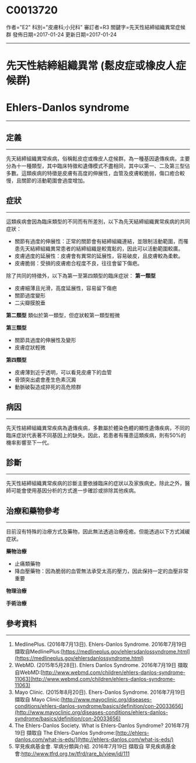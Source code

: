 # C0013720
作者="E2"
科別="皮膚科;小兒科"
審訂者=R3
關鍵字=先天性結締組織異常症候群
發佈日期=2017-01-24
更新日期=2017-01-24

----------
# 先天性結締組織異常 (鬆皮症或橡皮人症候群)
# Ehlers-Danlos syndrome
----------
## 定義
----------

先天結締組織異常疾病，俗稱鬆皮症或橡皮人症候群。為一種基因遺傳疾病，主要分為十一種類型，其中臨床特徵和遺傳模式不盡相同，其中以第一、二及第三型佔多數。這類疾病的特徵是皮膚有高度的伸展性，血管及皮膚較脆弱，傷口癒合較慢，且關節的活動範圍會過度增加。

## 症狀
----------

這類疾病會因為臨床類型的不同而有所差別，以下為先天結締組織異常疾病的共同症狀：

- 關節有過度的伸展性：正常的關節會有結締組織連結，並限制活動範圍，而罹患先天結締組織異常患者的結締組織是較寬鬆的，因此可以活動範圍較廣。
- 皮膚過度的延展性：皮膚會有異常的延展性，容易破皮，且皮膚較為柔軟。
- 皮膚脆弱：受損的皮膚癒合程度不良，往往會留下傷疤。

除了共同的特徵外，以下為第一至第四類型的臨床症狀：
**第一類型**

- 皮膚細薄且光滑，高度延展性，容易留下傷疤
- 關節過度變形
- 二尖瓣膜脫垂

**第二類型**
類似於第一類型，但症狀較第一類型輕微

**第三類型**

- 關節具過度的伸展性及變形
- 皮膚症狀輕微

**第四類型**

- 皮膚薄到近乎透明，可以看見皮膚下的血管
- 骨頭突出處會產生色素沉澱
- 動脈破裂造成猝死的高危險群 
## 病因
----------

先天性結締組織異常疾病為遺傳疾病，多數屬於體染色體的顯性遺傳疾病，不同的臨床症狀代表著不同基因上的缺失。因此，若患者有罹患這類疾病，則有50%的機率影響至下一代。 

## 診斷
----------

先天性結締組織異常疾病的診斷主要依據臨床的症狀以及家族病史。除此之外，醫師可能會使用基因分析的方式進一步確診或排除其他疾病。 

## 治療和藥物參考
----------

目前沒有特殊的治療方式及藥物，因此無法透過治療痊癒。但能透過以下方式減緩症狀。

**藥物治療**

- 止痛類藥物
- 降血壓藥物：因為脆弱的血管無法承受太高的壓力，因此保持一定的血壓非常重要

**物理治療**

**手術治療**

## 參考資料
----------
1. MedlinePlus. (2016年7月13日). Ehlers-Danlos Syndrome. 2016年7月19日 擷取自MedlinePlus:[https://medlineplus.gov/ehlersdanlossyndrome.html](https://medlineplus.gov/ehlersdanlossyndrome.html)
2. WebMD. (2015年5月28日). Ehlers Danlos Syndrome. 2016年7月19日 擷取自WebMD:[http://www.webmd.com/children/ehlers-danlos-syndrome-11063](http://www.webmd.com/children/ehlers-danlos-syndrome-11063)
3. Mayo Clinic. (2015年8月20日). Ehers-Danlos Syndrome. 2016年7月19日 擷取自 Mayo Clinic:[http://www.mayoclinic.org/diseases-conditions/ehlers-danlos-syndrome/basics/definition/con-20033656](http://www.mayoclinic.org/diseases-conditions/ehlers-danlos-syndrome/basics/definition/con-20033656)
4. The Ehlers-Danlos Society. What is Ehlers-Danlos Syndrome? 2016年7月19日 擷取自 The Ehlers-Danlos Syndrome:[http://ehlers-danlos.com/what-is-eds/](http://ehlers-danlos.com/what-is-eds/)
5. 罕見疾病基金會. 罕病分類與介紹. 2016年7月19日 擷取自 罕見疾病基金會:http://www.tfrd.org.tw/tfrd/rare_b/view/id/111


